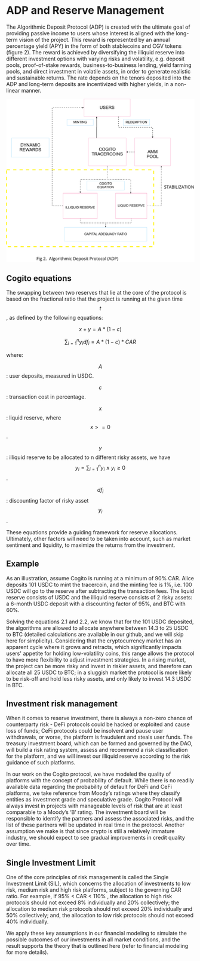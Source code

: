 # ADP and Reserve Management

The Algorithmic Deposit Protocol (ADP) is created with the ultimate goal of providing passive income to users whose interest is aligned with the long-term vision of the project. This reward is represented by an annual percentage yield (APY) in the form of both stablecoins and CGV tokens (figure 2). The reward is achieved by diversifying the illiquid reserve into different investment options with varying risks and volatility, e.g. deposit pools, proof-of-stake rewards, business-to-business lending, yield farming pools, and direct investment in volatile assets, in order to generate realistic and sustainable returns. The rate depends on the tenors deposited into the ADP and long-term deposits are incentivized with higher yields, in a non-linear manner.

![Algorithmic Deposit Protocol](./adp.png)

## Cogito equations

The swapping between two reserves that lie at the core of the protocol is based on the fractional ratio that the project is running at the given time $$t$$ , as defined by the following equations:

$$
x+y=A*(1-c)
$$

$$
\sum\nolimits_{i=1}^n  y_idf_i=A*(1-c)*CAR
$$

where:

$$A$$: user deposits, measured in USDC.

$$c$$: transaction cost in percentage.

$$x$$: liquid reserve, where $$x>=0$$.

$$y$$: illiquid reserve to be allocated to n different risky assets, we have $$y_i = \sum\nolimits_{i=1}^n y_i ∧ y_i​≥0$$.

$$df_i$$: discounting factor of risky asset $$y_i$$.

These equations provide a guiding framework for reserve allocations. Ultimately, other factors will need to be taken into account, such as market sentiment and liquidity, to maximize the returns from the investment.

## Example

As an illustration, assume Cogito is running at a minimum of 90% CAR. Alice deposits 101 USDC to mint the tracercoin, and the minting fee is 1%, i.e. 100 USDC will go to the reserve after subtracting the transaction fees. The liquid reserve consists of USDC and the illiquid reserve consists of 2 risky assets: a 6-month USDC deposit with a discounting factor of 95%, and BTC with 60%.

Solving the equations 2.1 and 2.2, we know that for the 101 USDC deposited, the algorithms are allowed to allocate anywhere between 14.3 to 25 USDC to BTC (detailed calculations are available in our github, and we will skip here for simplicity). Considering that the cryptocurrency market has an apparent cycle where it grows and retracts, which significantly impacts users' appetite for holding low-volatility coins, this range allows the protocol to have more flexibility to adjust investment strategies. In a rising market, the project can be more risky and invest in riskier assets, and therefore can allocate all 25 USDC to BTC; in a sluggish market the protocol is more likely to be risk-off and hold less risky assets, and only likely to invest 14.3 USDC in BTC.

## Investment risk management

When it comes to reserve investment, there is always a non-zero chance of counterparty risk - DeFi protocols could be hacked or exploited and cause loss of funds; CeFi protocols could be insolvent and pause user withdrawals, or worse, the platform is fraudulent and steals user funds. The treasury investment board, which can be formed and governed by the DAO, will build a risk rating system, assess and recommend a risk classification for the platform, and we will invest our illiquid reserve according to the risk guidance of such platforms.

In our work on the Cogito protocol, we have modeled the quality of platforms with the concept of probability of default. While there is no readily available data regarding the probability of default for DeFi and CeFi platforms, we take reference from Moody’s ratings where they classify entities as investment grade and speculative grade. Cogito Protocol will always invest in projects with manageable levels of risk that are at least comparable to a Moody’s ‘B’ rating. The investment board will be responsible to identify the partners and assess the associated risks, and the list of these partners will be updated in real time in the protocol. Another assumption we make is that since crypto is still a relatively immature industry, we should expect to see gradual improvements in credit quality over time.

## Single Investment Limit

One of the core principles of risk management is called the Single Investment Limit (SIL), which concerns the allocation of investments to low risk, medium risk and high risk platforms, subject to the governing CAR ratio. For example, if 95% < CAR < 110% , the allocation to high risk protocols should not exceed 8% individually and 20% collectively; the allocation to medium risk protocols should not exceed 20% individually and 50% collectively; and, the allocation to low risk protocols should not exceed 40% individually.

We apply these key assumptions in our financial modeling to simulate the possible outcomes of our investments in all market conditions, and the result supports the theory that is outlined here (refer to financial modeling for more details).
